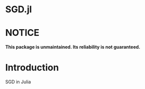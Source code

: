 SGD.jl
======

# NOTICE

**This package is unmaintained. Its reliability is not guaranteed.**

# Introduction

SGD in Julia
